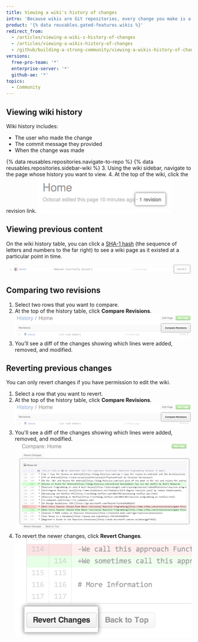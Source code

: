 ```yaml
---
title: Viewing a wiki's history of changes
intro: 'Because wikis are Git repositories, every change you make is a commit that you can view.'
product: '{% data reusables.gated-features.wikis %}'
redirect_from:
  - /articles/viewing-a-wiki-s-history-of-changes
  - /articles/viewing-a-wikis-history-of-changes
  - /github/building-a-strong-community/viewing-a-wikis-history-of-changes
versions:
  free-pro-team: '*'
  enterprise-server: '*'
  github-ae: '*'
topics:
  - Community
---
```


## Viewing wiki history

Wiki history includes:
- The user who made the change
- The commit message they provided
- When the change was made

{% data reusables.repositories.navigate-to-repo %}
{% data reusables.repositories.sidebar-wiki %}
3. Using the wiki sidebar, navigate to the page whose history you want to view.
4. At the top of the wiki, click the revision link.
   ![Wiki revision link](/assets/images/help/wiki/wiki_revision_link.png)

## Viewing previous content

On the wiki history table, you can click a [SHA-1 hash](http://en.wikipedia.org/wiki/SHA-1)
(the sequence of letters and numbers to the far right) to see a wiki page as it
existed at a particular point in time.

![Wiki SHA number](/assets/images/help/wiki/wiki_sha_number.png)

## Comparing two revisions

1. Select two rows that you want to compare.
2. At the top of the history table, click **Compare Revisions**.
   ![Wiki compare revisions button](/assets/images/help/wiki/wiki_compare_revisions.png)
3. You'll see a diff of the changes showing which lines were added, removed, and
modified.

## Reverting previous changes

You can only revert changes if you have permission to edit the wiki.

1. Select a row that you want to revert.
2. At the top of the history table, click **Compare Revisions**.
   ![Wiki compare revisions button](/assets/images/help/wiki/wiki_compare_revisions.png)
3. You'll see a diff of the changes showing which lines were added, removed, and modified.
   ![Wiki revision diff](/assets/images/help/wiki/wiki_revision_diff.png)
4. To revert the newer changes, click **Revert Changes**.
   ![Wiki revert changes button](/assets/images/help/wiki/wiki_revert_changes.png)
